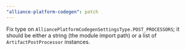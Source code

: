 ```yaml
---
"alliance-platform-codegen": patch
---
```


Fix type on `AlliancePlatformCodegenSettingsType.POST_PROCESSORS`; it should be either a string (the module import path) or a list of `ArtifactPostProcessor` instances.
